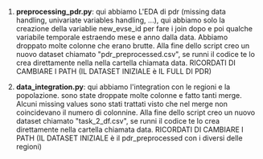1) **preprocessing_pdr.py**:
   qui abbiamo L'EDA di pdr (missing data handling, univariate variables handling, ...), qui abbiamo solo la creazione della variablie new_evse_id per fare i join dopo e poi qualche variabile temporale estraendo mese e anno dalla data. Abbiamo droppato molte colonne che erano brutte.
   Alla fine dello script creo un nuovo dataset chiamato "pdr_preprocessed.csv", se runni il codice te lo crea direttamente nella nella cartella chiamata data.
   RICORDATI DI CAMBIARE I PATH (IL DATASET INIZIALE è IL FULL DI PDR)

2. **data_integration.py**:
   qui abbiamo l'integration con le regioni e la popolazione. sono state droppate molte colonne e fatto tanti merge. Alcuni missing values sono stati trattati visto che nel merge non coincidevano il numero di colonnine.
   Alla fine dello script creo un nuovo dataset chiamato "task_2_df.csv", se runni il codice te lo crea direttamente nella cartella chiamata data.
   RICORDATI DI CAMBIARE I PATH (IL DATASET INIZIALE è il pdr_preprocessed con i diversi delle regioni)
